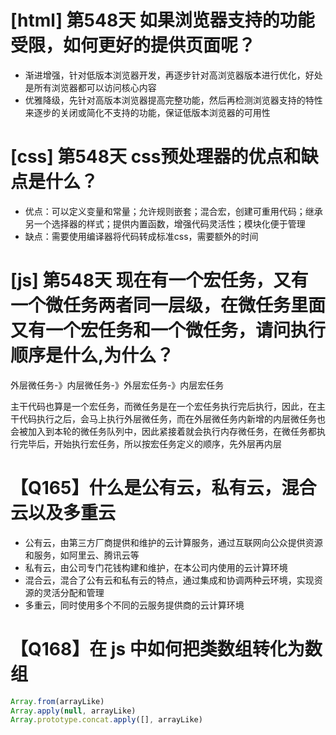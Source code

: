# [html] 第548天 如果浏览器支持的功能受限，如何更好的提供页面呢？

- 渐进增强，针对低版本浏览器开发，再逐步针对高浏览器版本进行优化，好处是所有浏览器都可以访问核心内容
- 优雅降级，先针对高版本浏览器提高完整功能，然后再检测浏览器支持的特性来逐步的关闭或简化不支持的功能，保证低版本浏览器的可用性

# [css] 第548天 css预处理器的优点和缺点是什么？

- 优点：可以定义变量和常量；允许规则嵌套；混合宏，创建可重用代码；继承另一个选择器的样式；提供内置函数，增强代码灵活性；模块化便于管理
- 缺点：需要使用编译器将代码转成标准css，需要额外的时间

# [js] 第548天 现在有一个宏任务，又有一个微任务两者同一层级，在微任务里面又有一个宏任务和一个微任务，请问执行顺序是什么,为什么？

外层微任务-》内层微任务-》外层宏任务-》内层宏任务

主干代码也算是一个宏任务，而微任务是在一个宏任务执行完后执行，因此，在主干代码执行之后，会马上执行外层微任务，而在外层微任务内新增的内层微任务也会被加入到本轮的微任务队列中，因此紧接着就会执行内存微任务，在微任务都执行完毕后，开始执行宏任务，所以按宏任务定义的顺序，先外层再内层

# 【Q165】什么是公有云，私有云，混合云以及多重云

- 公有云，由第三方厂商提供和维护的云计算服务，通过互联网向公众提供资源和服务，如阿里云、腾讯云等
- 私有云，由公司专门花钱构建和维护，在本公司内使用的云计算环境
- 混合云，混合了公有云和私有云的特点，通过集成和协调两种云环境，实现资源的灵活分配和管理
- 多重云，同时使用多个不同的云服务提供商的云计算环境

# 【Q168】在 js 中如何把类数组转化为数组

```javascript
Array.from(arrayLike)
Array.apply(null, arrayLike)
Array.prototype.concat.apply([], arrayLike)
```
